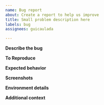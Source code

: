 ```yaml
---
name: Bug report
about: Create a report to help us improve
title: Small problem description here
labels: bug
assignees: guicaulada

---
```


**Describe the bug**
<!-- A clear and concise description of what the bug is. -->

**To Reproduce**
<!--
Steps to reproduce the behavior:
1. Go to '...'
2. Click on '....'
3. Scroll down to '....'
4. See error
-->

**Expected behavior**
<!-- A clear and concise description of what you expected to happen. -->

**Screenshots**
<!-- If applicable, add screenshots to help explain your problem. -->

**Environment details**
<!--
 - OS: [e.g. iOS]
 - Browser: [e.g. chrome, safari]
 - Version: [e.g. 22]
 - Anything else you think is valuable...
-->

**Additional context**
<!-- Add any other context about the problem here. -->
